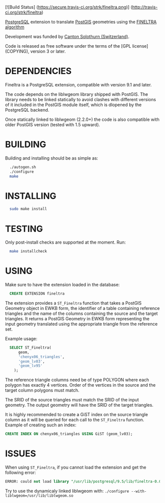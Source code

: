 [![Build Status]
(https://secure.travis-ci.org/strk/fineltra.png)]
(http://travis-ci.org/strk/fineltra)


[PostgreSQL](http://postgresql.org/) extension to translate
[PostGIS](http://www.postgis.net) geometries using the [FINELTRA algorithm](
http://www.swisstopo.admin.ch/internet/swisstopo/en/home/topics/survey/lv95/lv03-lv95/chenyx06.html
)

Development was funded by [Canton Solothurn (Switzerland)](
http://www.so.ch/verwaltung/bau-und-justizdepartement/amt-fuer-geoinformation/geoportal/
).

Code is released as free software under the terms of the [GPL license]
(COPYING), version 3 or later.


DEPENDENCIES
============

Fineltra is a PostgreSQL extension, compatible with version 9.1
and later.

The code depends on the liblwgeom library shipped with PostGIS.
The library needs to be linked statically to avoid clashes with
different versions of it included in the PostGIS module itself,
which is dlopened by the PostgreSQL backend.

Once statically linked to liblwgeom (2.2.0+) the code is also
compatible with older PostGIS version (tested with 1.5 upward).

BUILDING
========

Building and installing should be as simple as:

```sh
  ./autogen.sh
  ./configure
  make
```

INSTALLING
==========

```sh
  sudo make install
```

TESTING
=======

Only post-install checks are supported at the moment. Run:

```sh
  make installcheck
```

USING
=====

Make sure to have the extension loaded in the database:

```sql
  CREATE EXTENSION fineltra
```

The extension provides a ``ST_Fineltra`` function that takes
a PostGIS Geometry object in EWKB form, the identifier of a table
containing reference triangles and the name of the columns containing
the source and the target triangles. It returns a PostGIS Geometry in
EWKB form representing the input geometry translated using the
appropriate triangle from the reference set.

Example usage:

```sql
  SELECT ST_Fineltra(
      geom,
      'chenyx06_triangles',
      'geom_lv03',
      'geom_lv95'
    );
```

The reference triangle columns need be of type POLYGON where each
polygon has exactly 4 vertices. Order of the vertices in the source
and the target column polygons must match.

The SRID of the source triangles must match the SRID of the input
geometry. The output geometry will have the SRID of the target
triangles.

It is highly recommended to create a GiST index on the source triangle
column as it will be queried for each call to the ``ST_Fineltra``
function. Example of creating such an index:

```sql
CREATE INDEX ON chenyx06_triangles USING GiST (geom_lv03);
```

ISSUES
======

When using `ST_Fineltra`, if you cannot load the extension and get the following error:

```sql
ERROR: could not load library "/usr/lib/postgresql/9.5/lib/fineltra-0.0.so": /usr/lib/postgresql/9.5/lib/fineltra-0.0.so: undefined symbol: geod_polygon_addpoint
```

Try to use the dynamicaly linked liblwgeom with: `./configure --with-liblwgeom=/usr/lib/liblwgeom.so`

